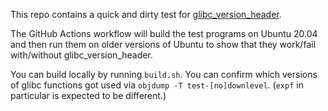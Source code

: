 This repo contains a quick and dirty test for [glibc_version_header](https://github.com/wheybags/glibc_version_header).

The GitHub Actions workflow will build the test programs on Ubuntu 20.04 and then run them on older versions of Ubuntu to show that they work/fail with/without glibc_version_header.

You can build locally by running `build.sh`. You can confirm which versions of glibc functions got used via `objdump -T test-[no]downlevel`. (`expf` in particular is expected to be different.)
